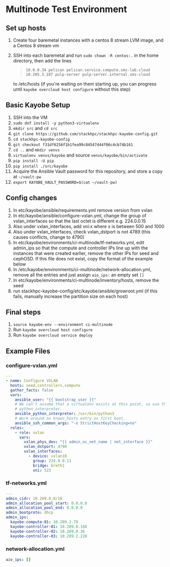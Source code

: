 # Multinode Test Environment 

## Set up hosts
1. Create four baremetal instances with a centos 8 stream LVM image, and a
Centos 8 stream vm
2. SSH into each baremetal and run `sudo chown -R centos:.` in the home directory,
   then add the lines
   >`10.0.0.34 pelican pelican.service.compute.sms-lab.cloud`  
   >`10.205.3.187 pulp-server pulp-server.internal.sms-cloud`

   to /etc/hosts (if you're waiting on them starting up, you can progress until
   `kayobe overcloud host configure` without this step)

## Basic Kayobe Setup
1. SSH into the VM
1. `sudo dnf install -y python3-virtualenv`
1. `mkdir src` and `cd src`
1. `git clone https://github.com/stackhpc/stackhpc-kayobe-config.git`
1. `cd stackhpc-kayobe-config`
1. `git checkout f31df6256f1b1fea99c84547d44f06c4cb74b161`
1. `cd ..` and `mkdir venvs`
1. `virtualenv venvs/kayobe` and source `venvs/kayobe/bin/activate`
1. `pip install -U pip`
1. `pip install ./src/kayobe`
1. Acquire the Ansible Vault password for this repository, and store a copy at
``~/vault-pw``
1. `export KAYOBE_VAULT_PASSWORD=$(cat ~/vault-pw)`

## Config changes
1. In etc/kayobe/ansible/requirements.yml remove version from vxlan
4. In etc/kayobe/ansible/configure-vxlan.yml, change the group of
vxlan_interfaces so that the last octet is different e.g. 224.0.0.15
5. Also under vxlan_interfaces, add vni:x where x is between 500 and 1000
5. Also under vxlan_interfaces, check vxlan_dstport is not 4789 (this causes
conflicts, change to 4790)
6. In etc/kayobe/environments/ci-multinode/tf-networks.yml,
   edit admin_ips so that the compute and controller IPs line up with the
   instances that were created earlier, remove the other IPs for seed and
   cephOSD. If this file does not exist, copy the format of the example below
7. In /etc/kayobe/environments/ci-multinode/network-allocation.yml, remove all
the entries and just assign `aio_ips:` an empty set `[]`
8. In etc/kayobe/environments/ci-multinode/inventory/hosts, remove the seed
9. run stackhpc-kayobe-config/etc/kayobe/ansible/growroot.yml (if this fails,
manually increase the partition size on each host)

## Final steps
1. `source kayobe-env --environment ci-multinode`
10. Run `kayobe overcloud host configure`
11. Run `kayobe overcloud service deploy`

## Example Files
### configure-vxlan.yml
``` yaml
---
- name: Configure VXLAN
  hosts: seed,controllers,compute
  gather_facts: false
  vars:
    ansible_user: "{{ bootstrap_user }}"
    # We can't assume that a virtualenv exists at this point, so use the system
    # python interpreter.
    ansible_python_interpreter: /usr/bin/python3
    # Work around no known_hosts entry on first boot.
    ansible_ssh_common_args: "-o StrictHostKeyChecking=no"
  roles:
    - role: vxlan
      vars:
        vxlan_phys_dev: "{{ admin_oc_net_name | net_interface }}"
        vxlan_dstport: 4790
        vxlan_interfaces:
          - device: vxlan10
            group: 224.0.0.11
            bridge: breth1
            vni: 523
```
### tf-networks.yml
``` yaml
---
admin_cidr: 10.209.0.0/16
admin_allocation_pool_start: 0.0.0.0
admin_allocation_pool_end: 0.0.0.0
admin_bootproto: dhcp
admin_ips:
  kayobe-compute-01: 10.209.2.79
  kayobe-controller-01: 10.209.0.168
  kayobe-controller-02: 10.209.0.36
  kayobe-controller-03: 10.209.2.228
```

### network-allocation.yml
``` yaml
aio_ips: []
```